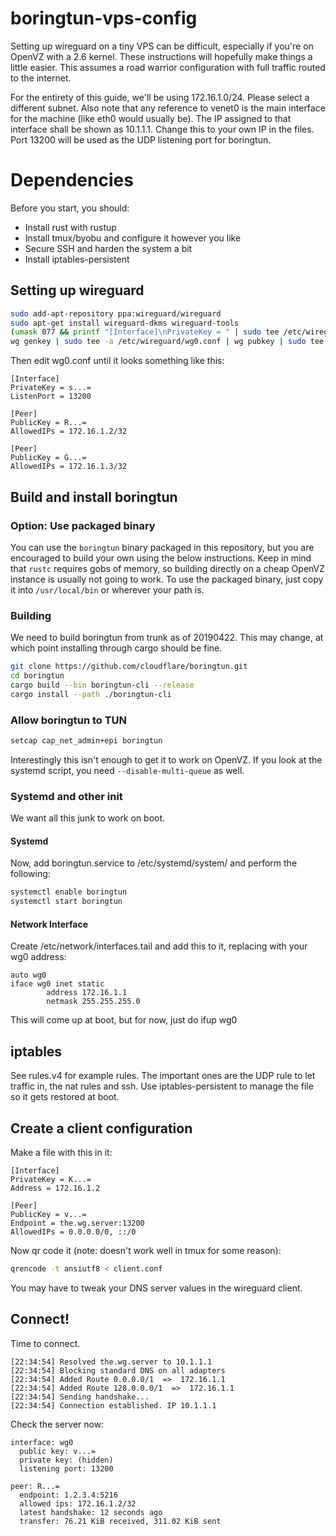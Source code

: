 # boringtun-vps-config
Setting up wireguard on a tiny VPS can be difficult, especially if you're on OpenVZ with a 2.6 kernel. These instructions will hopefully make things a little easier. This assumes a road warrior configuration with full traffic routed to the internet.

For the entirety of this guide, we'll be using 172.16.1.0/24. Please select a different subnet. Also note that any reference to venet0 is the main interface for the machine (like eth0 would usually be). The IP assigned to that interface shall be shown as 10.1.1.1. Change this to your own IP in the files. Port 13200 will be used as the UDP listening port for boringtun.

# Dependencies
Before you start, you should:

* Install rust with rustup
* Install tmux/byobu and configure it however you like
* Secure SSH and harden the system a bit
* Install iptables-persistent

## Setting up wireguard

```bash
sudo add-apt-repository ppa:wireguard/wireguard
sudo apt-get install wireguard-dkms wireguard-tools
(umask 077 && printf "[Interface]\nPrivateKey = " | sudo tee /etc/wireguard/wg0.conf > /dev/null)
wg genkey | sudo tee -a /etc/wireguard/wg0.conf | wg pubkey | sudo tee /etc/wireguard/publickey
```

Then edit wg0.conf until it looks something like this:

```
[Interface]
PrivateKey = s...=
ListenPort = 13200

[Peer]
PublicKey = R...=
AllowedIPs = 172.16.1.2/32

[Peer]
PublicKey = G...=
AllowedIPs = 172.16.1.3/32
```

## Build and install boringtun
### Option: Use packaged binary

You can use the `boringtun` binary packaged in this repository, but you are encouraged to build your own using the below instructions. Keep in mind that `rustc` requires gobs of memory, so building directly on a cheap OpenVZ instance is usually not going to work. To use the packaged binary, just copy it into `/usr/local/bin` or wherever your path is.

### Building

We need to build boringtun from trunk as of 20190422. This may change, at which point installing through cargo should be fine.

```bash
git clone https://github.com/cloudflare/boringtun.git
cd boringtun
cargo build --bin boringtun-cli --release
cargo install --path ./boringtun-cli
```

### Allow boringtun to TUN

```bash
setcap cap_net_admin+epi boringtun
```

Interestingly this isn't enough to get it to work on OpenVZ. If you look at the systemd script, you need `--disable-multi-queue` as well.

### Systemd and other init
We want all this junk to work on boot.

#### Systemd

Now, add boringtun.service to /etc/systemd/system/ and perform the following:

```bash
systemctl enable boringtun
systemctl start boringtun
```

#### Network Interface

Create /etc/network/interfaces.tail and add this to it, replacing with your wg0 address:

```
auto wg0
iface wg0 inet static
        address 172.16.1.1
        netmask 255.255.255.0
```

This will come up at boot, but for now, just do ifup wg0

## iptables
See rules.v4 for example rules. The important ones are the UDP rule to let traffic in, the nat rules and ssh. Use iptables-persistent to manage the file so it gets restored at boot.

## Create a client configuration
Make a file with this in it:
```
[Interface]
PrivateKey = K...=
Address = 172.16.1.2

[Peer]
PublicKey = v...=
Endpoint = the.wg.server:13200
AllowedIPs = 0.0.0.0/0, ::/0
```
Now qr code it (note: doesn't work well in tmux for some reason):

```bash
qrencode -t ansiutf8 < client.conf
```

You may have to tweak your DNS server values in the wireguard client.

## Connect!
Time to connect.

```
[22:34:54] Resolved the.wg.server to 10.1.1.1
[22:34:54] Blocking standard DNS on all adapters
[22:34:54] Added Route 0.0.0.0/1  =>  172.16.1.1
[22:34:54] Added Route 128.0.0.0/1  =>  172.16.1.1
[22:34:54] Sending handshake...
[22:34:54] Connection established. IP 10.1.1.1
```

Check the server now:

```
interface: wg0
  public key: v...=
  private key: (hidden)
  listening port: 13200

peer: R...=
  endpoint: 1.2.3.4:5216
  allowed ips: 172.16.1.2/32
  latest handshake: 12 seconds ago
  transfer: 76.21 KiB received, 311.02 KiB sent
```
